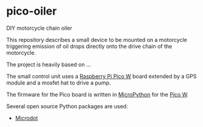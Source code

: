 # pico-oiler
DIY motorcycle chain oiler

This repository describes a small device to be mounted on a motorcycle triggering emission of oil drops directly onto the drive chain of the motorcycle.

The project is heavily based on ...

The small control unit uses a [Raspberry Pi Pico W](https://www.raspberrypi.com/products/raspberry-pi-pico/) board extended by a GPS module and a mosfet hat to drive a pump.

The firmware for the Pico board is written in [MicroPython](https://micropython.org) for the [Pico W](https://micropython.org/download/RPI_PICO_W/).

Several open source Python packages are used:


* [Microdot](https://microdot.readthedocs.io/en/latest/index.html)
